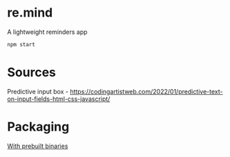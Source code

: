# re.mind
A lightweight reminders app

```bash
npm start
```

# Sources
Predictive input box - https://codingartistweb.com/2022/01/predictive-text-on-input-fields-html-css-javascript/

# Packaging
[With prebuilt binaries](https://www.electronjs.org/docs/latest/tutorial/application-distribution#with-prebuilt-binaries)